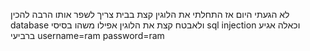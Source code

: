 לא הגעתי היום אז התחלתי את הלוגין קצת בבית
צריך לשפר אותו הרבה להכין database ולאבטח קצת את הלוגין אפילו משהו בסיסי sql injection וכאלה
אגיע ברביעי
username=ram password=ram
